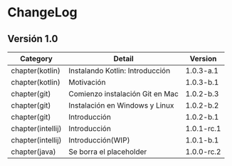 # ChangeLog

## Versión 1.0

| Category          | Detail                          | Version    |
| ----------------- | ------------------------------- | ---------- |
| chapter(kotlin)   | Instalando Kotlin: Introducción | 1.0.3-a.1  |
| chapter(kotlin)   | Motivación                      | 1.0.3-b.1  |
| chapter(git)      | Comienzo instalación Git en Mac | 1.0.2-b.3  |
| chapter(git)      | Instalación en Windows y Linux  | 1.0.2-b.2  |
| chapter(git)      | Introducción                    | 1.0.2-b.1  |
| chapter(intellij) | Introducción                    | 1.0.1-rc.1 |
| chapter(intellij) | Introducción(WIP)               | 1.0.1-b.1  |
| chapter(java)     | Se borra el placeholder         | 1.0.0-rc.2 |
